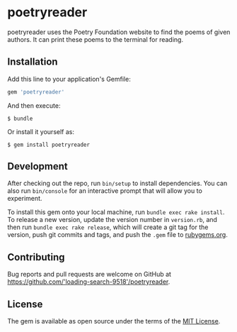 # poetryreader

poetryreader uses the Poetry Foundation website to find the poems of given authors. It can print these poems to the terminal for reading.

## Installation

Add this line to your application's Gemfile:

```ruby
gem 'poetryreader'
```

And then execute:

    $ bundle

Or install it yourself as:

    $ gem install poetryreader

## Development

After checking out the repo, run `bin/setup` to install dependencies. You can also run `bin/console` for an interactive prompt that will allow you to experiment.

To install this gem onto your local machine, run `bundle exec rake install`. To release a new version, update the version number in `version.rb`, and then run `bundle exec rake release`, which will create a git tag for the version, push git commits and tags, and push the `.gem` file to [rubygems.org](https://rubygems.org).

## Contributing

Bug reports and pull requests are welcome on GitHub at https://github.com/'loading-search-9518'/poetryreader.

## License

The gem is available as open source under the terms of the [MIT License](https://opensource.org/licenses/MIT).

